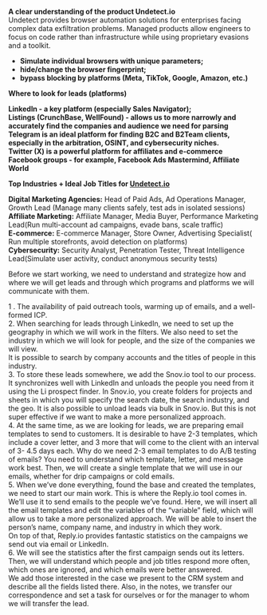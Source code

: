 **A clear understanding of the product Undetect.io**  
Undetect provides browser automation solutions for enterprises facing complex data exfiltration problems. Managed products allow engineers to focus on code rather than infrastructure while using proprietary evasions and a toolkit.

- **Simulate individual browsers with unique parameters;**  
- **hide/change the browser fingerprint;**  
- **bypass blocking by platforms (Meta, TikTok, Google, Amazon, etc.)**

**Where to look for leads (platforms)**

**LinkedIn \- a key platform (especially Sales Navigator);**   
**Listings (CrunchBase, WellFound) \- allows us to more narrowly and accurately find the companies and audience we need for parsing**  
**Telegram is an ideal platform for finding B2C and B2Team clients, especially in the arbitration, OSINT, and cybersecurity niches.**  
**Twitter (X) is a powerful platform for affiliates and e-commerce**  
**Facebook groups \- for example, Facebook Ads Mastermind, Affiliate World**

**Top Industries \+ Ideal Job Titles for [Undetect.io](http://Undetect.io)**

**Digital Marketing Agencies:** Head of Paid Ads, Ad Operations Manager, Growth Lead (Manage many clients safely, test ads in isolated sessions)  
**Affiliate Marketing:** Affiliate Manager, Media Buyer, Performance Marketing Lead(Run multi-account ad campaigns, evade bans, scale traffic)  
**E-commerce:** E-commerce Manager, Store Owner, Advertising Specialist( Run multiple storefronts, avoid detection on platforms)  
**Cybersecurity:** Security Analyst, Penetration Tester, Threat Intelligence Lead(Simulate user activity, conduct anonymous security tests)

Before we start working, we need to understand and strategize how and where we will get leads and through which programs and platforms we will communicate with them.

 1 . The availability of paid outreach tools, warming up of emails, and a well-formed ICP.  
2\. When searching for leads through LinkedIn, we need to set up the geography in which we will work in the filters. We also need to set the industry in which we will look for people, and the size of the companies we will view.   
It is possible to search by company accounts and the titles of people in this industry.  
3\. To store these leads somewhere, we add the Snov.io tool to our process. It synchronizes well with LinkedIn and unloads the people you need from it using the Li prospect finder. In Snov.io, you create folders for projects and sheets in which you will specify the search date, the search industry, and the geo. It is also possible to unload leads via bulk in Snov.io. But this is not super effective if we want to make a more personalized approach.  
4\. At the same time, as we are looking for leads, we are preparing email templates to send to customers. It is desirable to have 2-3 templates, which include a cover letter, and 3 more that will come to the client with an interval of 3- 4.5 days each. Why do we need 2-3 email templates to do A/B testing of emails? You need to understand which template, letter, and message work best. Then, we will create a single template that we will use in our emails, whether for drip campaigns or cold emails.  
5\. When we’ve done everything, found the base and created the templates, we need to start our main work. This is where the Reply.io tool comes in.  
We’ll use it to send emails to the people we’ve found. Here, we will insert all the email templates and edit the variables of the “variable” field, which will allow us to take a more personalized approach. We will be able to insert the person’s name, company name, and industry in which they work.  
On top of that, Reply.io provides fantastic statistics on the campaigns we send out via email or LinkedIn.  
6\. We will see the statistics after the first campaign sends out its letters. Then, we will understand which people and job titles respond more often, which ones are ignored, and which emails were better answered.   
We add those interested in the case we present to the CRM system and describe all the fields listed there. Also, in the notes, we transfer our correspondence and set a task for ourselves or for the manager to whom we will transfer the lead.

